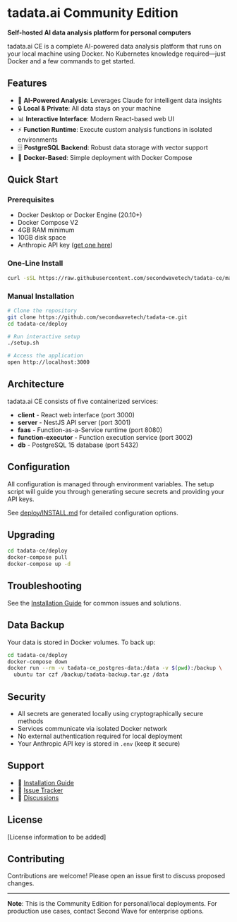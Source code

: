 # tadata.ai Community Edition

**Self-hosted AI data analysis platform for personal computers**

tadata.ai CE is a complete AI-powered data analysis platform that runs on your local machine using Docker. No Kubernetes knowledge required—just Docker and a few commands to get started.

## Features

- 🤖 **AI-Powered Analysis**: Leverages Claude for intelligent data insights
- 🔒 **Local & Private**: All data stays on your machine
- 📊 **Interactive Interface**: Modern React-based web UI
- ⚡ **Function Runtime**: Execute custom analysis functions in isolated environments
- 🗄️ **PostgreSQL Backend**: Robust data storage with vector support
- 🐳 **Docker-Based**: Simple deployment with Docker Compose

## Quick Start

### Prerequisites

- Docker Desktop or Docker Engine (20.10+)
- Docker Compose V2
- 4GB RAM minimum
- 10GB disk space
- Anthropic API key ([get one here](https://console.anthropic.com/))

### One-Line Install

```bash
curl -sSL https://raw.githubusercontent.com/secondwavetech/tadata-ce/main/deploy/install.sh | bash
```

### Manual Installation

```bash
# Clone the repository
git clone https://github.com/secondwavetech/tadata-ce.git
cd tadata-ce/deploy

# Run interactive setup
./setup.sh

# Access the application
open http://localhost:3000
```

## Architecture

tadata.ai CE consists of five containerized services:

- **client** - React web interface (port 3000)
- **server** - NestJS API server (port 3001)
- **faas** - Function-as-a-Service runtime (port 8080)
- **function-executor** - Function execution service (port 3002)
- **db** - PostgreSQL 15 database (port 5432)

## Configuration

All configuration is managed through environment variables. The setup script will guide you through generating secure secrets and providing your API keys.

See [deploy/INSTALL.md](deploy/INSTALL.md) for detailed configuration options.

## Upgrading

```bash
cd tadata-ce/deploy
docker-compose pull
docker-compose up -d
```

## Troubleshooting

See the [Installation Guide](deploy/INSTALL.md#troubleshooting) for common issues and solutions.

## Data Backup

Your data is stored in Docker volumes. To back up:

```bash
cd tadata-ce/deploy
docker-compose down
docker run --rm -v tadata-ce_postgres-data:/data -v $(pwd):/backup \
  ubuntu tar czf /backup/tadata-backup.tar.gz /data
```

## Security

- All secrets are generated locally using cryptographically secure methods
- Services communicate via isolated Docker network
- No external authentication required for local deployment
- Your Anthropic API key is stored in `.env` (keep it secure)

## Support

- 📖 [Installation Guide](deploy/INSTALL.md)
- 🐛 [Issue Tracker](https://github.com/secondwavetech/tadata-ce/issues)
- 💬 [Discussions](https://github.com/secondwavetech/tadata-ce/discussions)

## License

[License information to be added]

## Contributing

Contributions are welcome! Please open an issue first to discuss proposed changes.

---

**Note**: This is the Community Edition for personal/local deployments. For production use cases, contact Second Wave for enterprise options.
